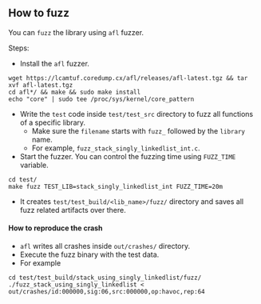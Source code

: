 ## How to fuzz

You can `fuzz` the library using `afl` fuzzer.

Steps:

- Install the `afl` fuzzer.
```
wget https://lcamtuf.coredump.cx/afl/releases/afl-latest.tgz && tar xvf afl-latest.tgz
cd afl*/ && make && sudo make install
echo "core" | sudo tee /proc/sys/kernel/core_pattern
```
- Write the `test` code inside `test/test_src` directory to fuzz all functions of a specific
 library.
    - Make sure the `filename` starts with `fuzz_` followed by the `library` name.
    - For example, `fuzz_stack_singly_linkedlist_int.c`.
- Start the fuzzer. You can control the fuzzing time using `FUZZ_TIME` variable.
```
cd test/
make fuzz TEST_LIB=stack_singly_linkedlist_int FUZZ_TIME=20m    
```
- It creates `test/test_build/<lib_name>/fuzz/` directory and saves all fuzz related artifacts
 over there.
 
#### How to reproduce the crash
 
- `afl` writes all crashes inside `out/crashes/` directory. 
- Execute the fuzz binary with the test data.
- For example
```
cd test/test_build/stack_using_singly_linkedlist/fuzz/
./fuzz_stack_using_singly_linkedlist < out/crashes/id:000000,sig:06,src:000000,op:havoc,rep:64
```